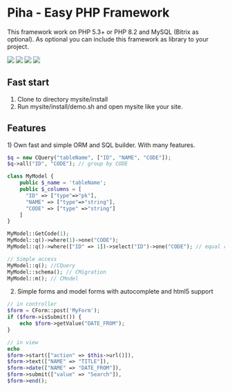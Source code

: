 <h1> Piha - Easy PHP Framework</h1>

This framework work on PHP 5.3+ or PHP 8.2 and MySQL (Bitrix as optional). As optional you can include this framework as library to your project.

<img src="https://img.shields.io/badge/coverage-70%25-yellowgreen.svg"/>
<img src="https://img.shields.io/badge/php-5.3-blue.svg"/>
<img src="https://img.shields.io/badge/php-7.3-blue.svg"/>
<img src="https://img.shields.io/badge/php-8.2-blue.svg"/>

<h2> Fast start </h2>

1) Clone to directory mysite/install
2) Run mysite/install/demo.sh and open mysite like your site.

<h2> Features </h2>
1) Own fast and simple ORM and SQL builder. With many features.

```php
$q = new CQuery("tableName", ["ID", "NAME", "CODE"]);
$q->all("ID", "CODE"); // group by CODE

class MyModel {
    public $_name = 'tableName';
    public $_columns = [
      "ID" => ["type"=>"pk"],
      "NAME" => ["type"=>"string"],
      "CODE" => ["type" =>"string"]
    ]
}

MyModel::GetCode(1);
MyModel::q()->where(1)->one("CODE");
MyModel::q()->where(["ID" => 1])->select("ID")->one("CODE"); // equal results

// Simple access
MyModel::q(); //CQuery
MyModel::schema(); // CMigration
MyModel::m(); // CModel
```

2) Simple forms and model forms with autocomplete and html5 support
```php
// in controller
$form = CForm::post('MyForm');
if ($form->isSubmit()) {
    echo $form->getValue("DATE_FROM");
}

// in view
echo
$form->start(["action" => $this->url()]),
$form->text(["NAME" => "TITLE"]),
$form->date(["NAME" => "DATE_FROM"]),
$form->submit(["value" => "Search"]),
$form->end();
```

